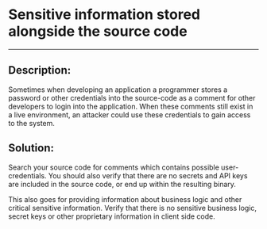 # Sensitive information stored alongside the source code
-------

## Description:

Sometimes when developing an application a programmer stores a password or other
credentials into the source-code as a comment for other developers to
login into the application. When these comments still exist in a live environment,
an attacker could use these credentials to gain access to the system.

## Solution:

Search your source code for comments which contains possible user-credentials.
You should also verify that there are no secrets and API keys are included in the
source code, or end up within the resulting binary.

This also goes for providing information about business logic and other critical sensitive
information. Verify that there is no sensitive business logic, secret keys or other
proprietary information in client side code.
